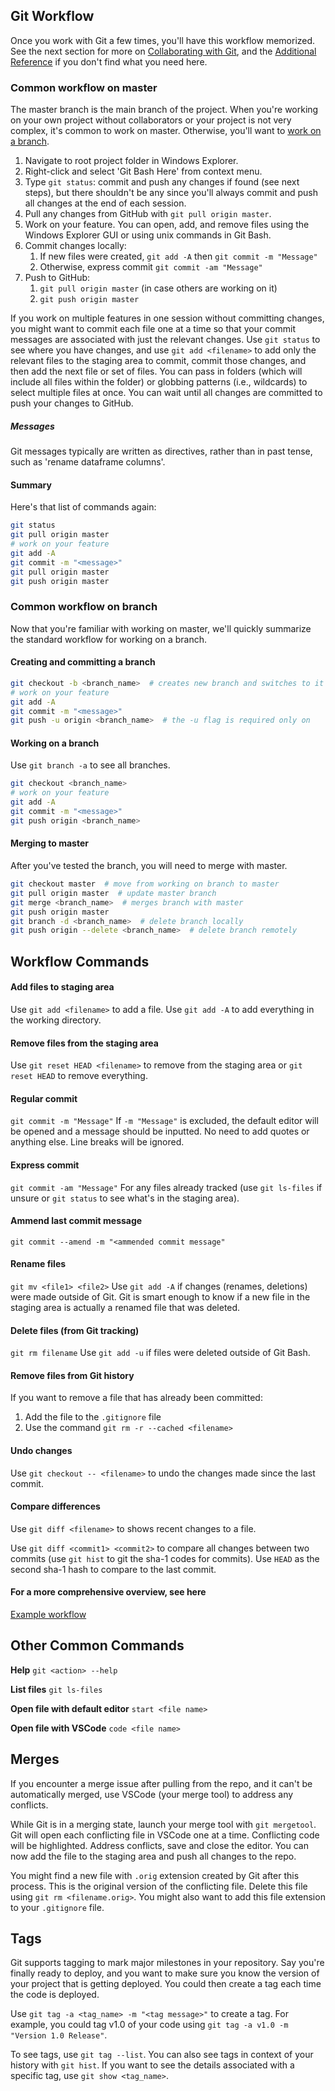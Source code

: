 ## Git Workflow

Once you work with Git a few times, you'll have this workflow memorized. See the next section for more on [Collaborating with Git](collaborating-with-git.md), and the [Additional Reference](additional-reference.md) if you don't find what you need here.

### Common workflow on master

The master branch is the main branch of the project. When you're working on your own project without collaborators or your project is not very complex, it's common to work on master. Otherwise, you'll want to [work on a branch](#common-workflow-on-branch).

1. Navigate to root project folder in Windows Explorer.
2. Right-click and select 'Git Bash Here' from context menu.
3. Type `git status`: commit and push any changes if found (see next steps), but there shouldn't be any since you'll always commit and push all changes at the end of each session.
4. Pull any changes from GitHub with `git pull origin master`.
5. Work on your feature. You can open, add, and remove files using the Windows Explorer GUI or using unix commands in Git Bash.
6. Commit changes locally:
    1. If new files were created, `git add -A` then `git commit -m "Message"`
    2. Otherwise, express commit `git commit -am "Message"`
7. Push to GitHub:
    1. `git pull origin master` (in case others are working on it)
    2. `git push origin master` 

If you work on multiple features in one session without committing changes, you might want to commit each file one at a time so that your commit messages are associated with just the relevant changes. Use `git status` to see where you have changes, and use `git add <filename>` to add only the relevant files to the staging area to commit, commit those changes, and then add the next file or set of files. You can pass in folders (which will include all files within the folder) or globbing patterns (i.e., wildcards) to select multiple files at once. You can wait until all changes are committed to push your changes to GitHub. 

##### Messages

Git messages typically are written as directives, rather than in past tense, such as 'rename dataframe columns'.

#### Summary

Here's that list of commands again:

```bash
git status
git pull origin master
# work on your feature
git add -A 
git commit -m "<message>"
git pull origin master
git push origin master
```

### Common workflow on branch

Now that you're familiar with working on master, we'll quickly summarize the standard workflow for working on a branch. 

#### Creating and committing a branch

```bash
git checkout -b <branch_name>  # creates new branch and switches to it
# work on your feature
git add -A
git commit -m "<message>"
git push -u origin <branch_name>  # the -u flag is required only on 
```

#### Working on a branch

Use `git branch -a`  to see all branches.

```bash
git checkout <branch_name>
# work on your feature
git add -A
git commit -m "<message>"
git push origin <branch_name>
```

#### Merging to master

After you've tested the branch, you will need to merge with master.

```bash
git checkout master  # move from working on branch to master
git pull origin master  # update master branch
git merge <branch_name>  # merges branch with master
git push origin master
git branch -d <branch_name>  # delete branch locally
git push origin --delete <branch_name>  # delete branch remotely
```

## Workflow Commands

#### Add files to staging area

Use `git add <filename>` to add a file.
Use `git add -A` to add everything in the working directory.

#### Remove files from the staging area

Use `git reset HEAD <filename>` to remove from the staging area or `git reset HEAD` to remove everything.

#### Regular commit

`git commit -m "Message"`
If `-m "Message"` is excluded, the default editor will be opened and a message should be inputted. No need to add quotes or anything else. Line breaks will be ignored.

#### Express commit

`git commit -am "Message"`
For any files already tracked (use `git ls-files` if unsure or `git status` to see what's in the staging area).

#### Ammend last commit message

`git commit --amend -m "<ammended commit message"`

#### Rename files

`git mv <file1> <file2>`
Use `git add -A` if changes (renames, deletions) were made outside of Git. Git is smart enough to know if a new file in the staging area is actually a renamed file that was deleted.

#### Delete files (from Git tracking)

`git rm filename`
Use `git add -u` if files were deleted outside of Git Bash.

#### Remove files from Git history

If you want to remove a file that has already been committed:

1. Add the file to the `.gitignore` file
2. Use the command `git rm -r --cached <filename>`

#### Undo changes

Use `git checkout -- <filename>` to undo the changes made since the last commit.

#### Compare differences

Use `git diff <filename>` to shows recent changes to a file.

Use `git diff <commit1> <commit2>` to compare all changes between two commits (use `git hist` to git the sha-1 codes for commits). Use `HEAD` as the second sha-1 hash to compare to the last commit.

#### For a more comprehensive overview, see here

[Example workflow](https://www.gun.io/blog/how-to-github-fork-branch-and-pull-request)

## Other Common Commands

**Help** `git <action> --help`

**List files** `git ls-files`

**Open file with default editor** `start <file name>`

**Open file with VSCode** `code <file name>` 

## Merges

If you encounter a merge issue after pulling from the repo, and it can't be automatically merged, use VSCode (your merge tool) to address any conflicts. 

While Git is in a merging state, launch your merge tool with `git mergetool`. Git will open each conflicting file in VSCode one at a time. Conflicting code will be highlighted. Address conflicts, save and close the editor. You can now add the file to the staging area and push all changes to the repo. 

You might find a new file with `.orig` extension created by Git after this process. This is the original version of the conflicting file. Delete this file using `git rm <filename.orig>`. You might also want to add this file extension to your `.gitignore` file.

## Tags

Git supports tagging to mark major milestones in your repository. Say you're finally ready to deploy, and you want to make sure you know the version of your project that is getting deployed. You could then create a tag each time the code is deployed. 

Use `git tag -a <tag_name> -m "<tag message>"` to create a tag. For example, you could tag v1.0 of your code using `git tag -a v1.0 -m "Version 1.0 Release"`.

To see tags, use `git tag --list`. You can also see tags in context of your history with `git hist`. If you want to see the details associated with a specific tag, use `git show <tag_name>`.